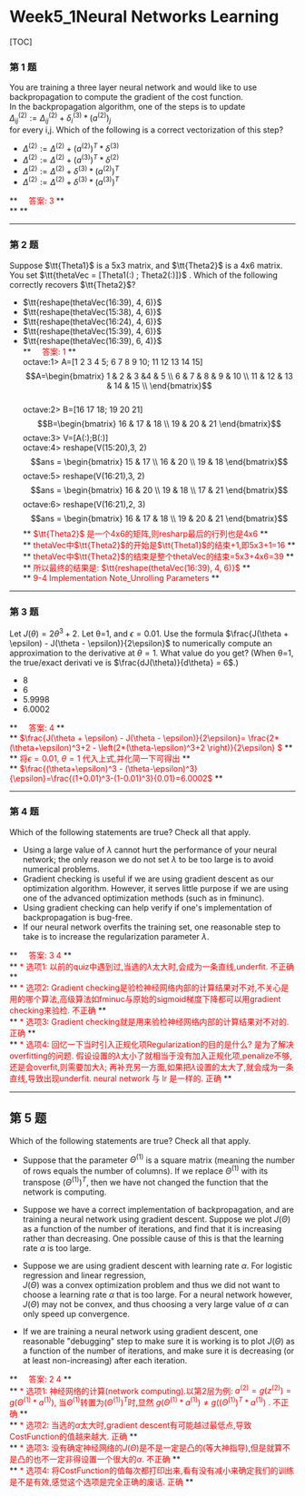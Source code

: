 # Week5_1Neural Networks Learning
[TOC]
### 第 1 题
You are training a three layer neural network and would like to use backpropagation to compute the gradient of the cost function.   
In the backpropagation algorithm, one of the steps is to update  
$\Delta^{(2)}_{ij} := \Delta^{(2)}_{ij} +  \delta^{(3)}_i * (a^{(2)})_j$   
for every i,j. Which of the following is a correct vectorization of this step?  

* $\Delta^{(2)} := \Delta^{(2)} +  (a^{(2)})^T * \delta^{(3)}$
* $\Delta^{(2)} := \Delta^{(2)} + (a^{(3)})^T * \delta^{(2)}$
* $\Delta^{(2)} := \Delta^{(2)} +  \delta^{(3)} * (a^{(2)})^T$
* $\Delta^{(2)} := \Delta^{(2)} +  \delta^{(3)} * (a^{(3)})^T$

** <font color=red> &nbsp;&nbsp;&nbsp;&nbsp;答案: 3 </font> **  
** <font color=red>      </font> **  

---
### 第 2 题
Suppose $\tt{Theta1}$ is a 5x3 matrix, and $\tt{Theta2}$ is a 4x6 matrix. You set $\tt{thetaVec = [Theta1(:) ; Theta2(:)]}$ . Which of the following correctly recovers $\tt{Theta2}$?

* $\tt{reshape(thetaVec(16:39), 4, 6)}$
* $\tt{reshape(thetaVec(15:38), 4, 6)}$
* $\tt{reshape(thetaVec(16:24), 4, 6)}$
* $\tt{reshape(thetaVec(15:39), 4, 6)}$
* $\tt{reshape(thetaVec(16:39), 6, 4)}$   
** <font color=red> &nbsp;&nbsp;&nbsp;&nbsp;答案: 1 </font> **  
octave:1> A=[1 2 3 4 5; 6 7 8 9 10; 11 12 13 14 15]  
 $$A=\begin{bmatrix}    
    1 & 2 & 3  &4 & 5 \\
    6 & 7 & 8 & 9 & 10 \\
   11 & 12 & 13 & 14 & 15 \\  \end{bmatrix}$$    
octave:2> B=[16 17 18; 19 20 21]   
 $$B=\begin{bmatrix}        
    16 & 17 & 18 \\
    19 & 20 & 21  \end{bmatrix}$$
octave:3> V=[A(:);B(:)]  
octave:4> reshape(V(15:20),3, 2)  
$$ans = \begin{bmatrix}        
    15 & 17 \\
    16 & 20 \\
    19 & 18   \end{bmatrix}$$
octave:5> reshape(V(16:21),3, 2)  
$$ans = \begin{bmatrix}        
    16 & 20 \\
    19 & 18 \\
    17 & 21   \end{bmatrix}$$
octave:6> reshape(V(16:21),2, 3)
$$ans = \begin{bmatrix}        
    16 & 17 & 18 \\    
    19 & 20 & 21   \end{bmatrix}$$
** <font color=red> $\tt{Theta2}$ 是一个4x6的矩阵,则resharp最后的行列也是4x6 </font> **   
** <font color=red> thetaVec中$\tt{Theta2}$的开始是$\tt{Theta1}$的结束+1,即5x3+1=16 </font> **  
** <font color=red> thetaVec中$\tt{Theta2}$的结束是整个thetaVec的结束=5x3+4x6=39 </font> **  
** <font color=red>  所以最终的结果是: $\tt{reshape(thetaVec(16:39), 4, 6)}$ </font> **   
** <font color=red>  9-4 Implementation Note_Unrolling Parameters </font> ** 

--- 
### 第 3 题
Let $J(\theta) = 2 \theta^3 + 2$. Let θ=1, and $\epsilon = 0.01$. Use the formula $\frac{J(\theta + \epsilon) - J(\theta - \epsilon)}{2\epsilon}$ to numerically compute an approximation to the derivative at $\theta=1$. What value do you get? (When θ=1, the true/exact derivati ve is $\frac{dJ(\theta)}{d\theta} = 6$.)

 * 8 
 * 6
 * 5.9998
 * 6.0002
 
** <font color=red>&nbsp;&nbsp;&nbsp;&nbsp;答案: 4  </font> **  
** <font color=red> $\frac{J(\theta + \epsilon) - J(\theta - \epsilon)}{2\epsilon}= \frac{2*(\theta+\epsilon)^3+2 - \left(2*(\theta-\epsilon)^3+2 \right)}{2\epsilon} $   </font> **  
** <font color=red>  将$\epsilon = 0.01$, $\theta=1$ 代入上式,并化简一下可得出    </font> **  
** <font color=red> $\frac{(\theta+\epsilon)^3 - (\theta-\epsilon)^3}{\epsilon}=\frac{(1+0.01)^3-(1-0.01)^3}{0.01}=6.0002$    </font> **  

---
### 第 4 题
Which of the following statements are true? Check all that apply.


* Using a large value of $\lambda$ cannot hurt the performance of your neural network; the only reason we do not set $\lambda$ to be too large is to avoid numerical problems.
* Gradient checking is useful if we are using gradient descent as our optimization algorithm. However, it serves little purpose if we are using one of the advanced optimization methods (such as in fminunc).
* Using gradient checking can help verify if one's implementation of backpropagation is bug-free.
* If our neural network overfits the training set, one reasonable step to take is to increase the regularization parameter $\lambda$.
 
** <font color=red>&nbsp;&nbsp;&nbsp;&nbsp;答案: 3 4 </font> **  
** <font color=red>  * 选项1: 以前的quiz中遇到过,当选的$\lambda$太大时,会成为一条直线,underfit. 不正确 </font> **  
** <font color=red>  * 选项2: Gradient checking是验检神经网络内部的计算结果对不对,不关心是用的哪个算法,高级算法如fminuc与原始的sigmoid梯度下降都可以用gradient checking来验检. 不正确 </font> **  
** <font color=red>  * 选项3: Gradient checking就是用来验检神经网络内部的计算结果对不对的. 正确 </font> **  
** <font color=red>  * 选项4: 回忆一下当时引入正规化项Regularization的目的是什么? 是为了解决overfitting的问题. 假设设置的$\lambda$太小了就相当于没有加入正规化项,penalize不够,还是会overfit,则需要加大$\lambda$; 再补充另一方面,如果把$\lambda$设置的太大了,就会成为一条直线,导致出现underfit. neural network 与 lr 是一样的. 正确 </font> ** 

---
## 第 5 题
Which of the following statements are true? Check all that apply.

* Suppose that the parameter $\Theta^{(1)}$ is a square matrix (meaning the number of rows equals the number of columns). If we replace $\Theta^{(1)}$ with its transpose $(\Theta^{(1)})^T$, then we have not changed the function that the network is computing.

* Suppose we have a correct implementation of backpropagation, and are training a neural network using gradient descent. Suppose we plot $J(\Theta)$ as a function of the number of iterations, and find that it is increasing rather than decreasing. One possible cause of this is that the learning rate $\alpha$ is too large.

* Suppose we are using gradient descent with learning rate $\alpha$. For logistic regression and linear regression,   
 $J(\Theta)$ was a convex optimization problem and thus we did not want to choose a learning rate $\alpha$ that is too large. 
 For a neural network however, $J(\Theta)$ may not be convex, and thus choosing a very large value of $\alpha$ can only speed up convergence.

* If we are training a neural network using gradient descent, one reasonable "debugging" step to make sure it is working is to plot $J(\Theta)$ as a function of the number of iterations, and make sure it is decreasing (or at least non-increasing) after each iteration.

** <font color=red>&nbsp;&nbsp;&nbsp;&nbsp;答案:  2 4 </font> **   
** <font color=red>  * 选项1: 神经网络的计算(network computing).以第2层为例: $a^{(2)}=g(z^{(2)})=g\left(\Theta^{(1)}*a^{(1)}\right)$, 当$\Theta^{(1)}$转置为$(\Theta^{(1)})^T$时,显然 $g\left(\Theta^{(1)}*a^{(1)}\right) \neq g\left((\Theta^{(1)})^T*a^{(1)}\right)$ . 不正确 </font> **  
** <font color=red>  * 选项2: 当选的$\alpha$太大时,gradient descent有可能越过最低点,导致CostFunction的值越来越大. 正确 </font> **  
** <font color=red>  * 选项3: 没有确定神经网络的$J(\Theta)$是不是一定是凸的(等大神指导),但是就算不是凸的也不一定非得设置一个很大的$\alpha$. 不正确 </font> **  
** <font color=red>  * 选项4: 将CostFunction的值每次都打印出来,看有没有减小来确定我们的训练是不是有效,感觉这个选项是完全正确的废话. 正确 </font> **  

